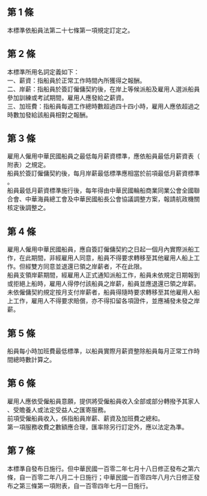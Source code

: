 第 1 條
-------
本標準依船員法第二十七條第一項規定訂定之。

第 2 條
-------
本標準所用名詞定義如下：  
一、薪資：指船員於正常工作時間內所獲得之報酬。  
二、岸薪：指船員於簽訂僱傭契約後，在岸上等候派船及雇用人選派船員  
    參加訓練或考試期間，雇用人應發給之薪資。  
三、加班費：指船員每週工作總時數超過四十四小時，雇用人應依超過之  
    時數加發給該船員相對之報酬。

第 3 條
-------
雇用人僱用中華民國船員之最低每月薪資標準，應依船員最低月薪資表（  
附表）之規定。  
船員於簽訂僱傭契約後，每月岸薪最低標準應相當於前項最低月薪資標準  
。  
船員最低月薪資標準施行後，每年得由中華民國輪船商業同業公會全國聯  
合會、中華海員總工會及中華民國船長公會協議調整方案，報請航政機關  
核定後調整之。

第 4 條
-------
雇用人僱用中華民國船員，應自簽訂僱傭契約之日起一個月內實際派船工  
作，在此期間，非經雇用人同意，船員不得要求轉移至其他雇用人船上工  
作。但經雙方同意並退還已領之岸薪者，不在此限。  
船員支領岸薪期間，經雇用人正式通知派船工作，船員未依規定日期報到  
或拒絕上船時，雇用人得停付該船員之岸薪，船員並應退還已領之岸薪。  
未依僱傭契約規定按月支付岸薪者，船員得隨時要求轉移至其他雇用人船  
上工作，雇用人不得要求賠償，亦不得扣留各項證件，並應補發未發之岸  
薪。

第 5 條
-------
船員每小時加班費最低標準，以船員實際月薪資整除船員每月正常工作時  
間總時數計算之。

第 6 條
-------
雇用人應依受僱船員意願，提供將受僱船員收入全部或部分轉撥予其家人  
、受贍養人或法定受益人之匯寄服務。  
前項受僱船員收入，係指船員岸薪、薪資及加班費之總和。  
第一項服務收費之數額應合理，匯率除另行訂定外，應以法定為準。

第 7 條
-------
本標準自發布日施行。但中華民國一百零二年七月十八日修正發布之第六  
條，自一百零二年八月二十日施行；中華民國一百零四年八月六日修正發  
布之第三條第一項附表，自一百零四年七月一日施行。


